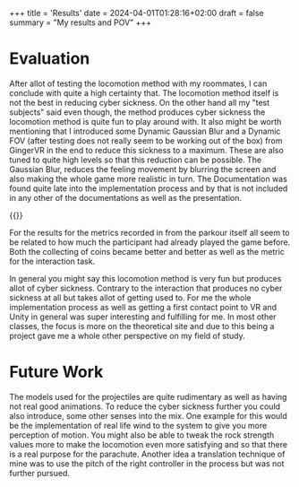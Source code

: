 +++
title = 'Results'
date = 2024-04-01T01:28:16+02:00
draft = false
summary = "My results and POV"
+++

# Evaluation 
After allot of testing the locomotion method with my roommates, I can conclude with quite a high certainty that. The locomotion method itself is not the best in reducing cyber sickness. On the other hand all my "test subjects" said even though, the method 
produces cyber sickness the locomotion method is quite fun to play around with. It also might be worth mentioning that I introduced some Dynamic Gaussian Blur and a Dynamic FOV (after testing does not really seem to be working out of the box) from GingerVR in the end to reduce this sickness to a maximum. These are also tuned to quite high levels so that this reduction can be possible. The Gaussian Blur, reduces the feeling movement  by blurring the screen and also making the whole game more realistic in turn. The Documentation was found quite late into the implementation process and by that is not included in any other of the documentations as well as the presentation.

{{<img1 src = "../../post/Ginger.png">}}

 
For the results for the metrics recorded in from the parkour itself all seem to be related to how much the participant had already played the game before. Both the collecting of coins became better and better as well as the metric for the interaction task. 

In general you might say this locomotion method is very fun but produces allot of cyber sickness. Contrary to the interaction that produces no cyber sickness at all but takes allot of getting used to. 
For me the whole implementation process as well as getting a first contact point to VR and Unity in general was super interesting and fulfilling for me. In most other classes, the focus is more on the theoretical site and due to this being a project gave me a whole other perspective on my field of study. 

# Future Work  

The models used for the projectiles are quite rudimentary as well as having not real good animations. To reduce the cyber sickness further you could also introduce, some other senses into the mix. One example for this would be the implementation of real life wind to the system to give you more perception of motion.  You might also be able to tweak the rock strength values more to make the locomotion even more satisfying and so that there is a real purpose for the parachute. Another idea a translation technique of mine was to use the pitch of the right controller in the process but was not further pursued.


